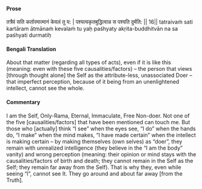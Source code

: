 #### Prose 

तत्रैवं सति कर्तारमात्मानं केवलं तु य: |
पश्यत्यकृतबुद्धित्वान्न स पश्यति दुर्मति: || 16||
tatraivaṁ sati kartāram ātmānaṁ kevalaṁ tu yaḥ
paśhyaty akṛita-buddhitvān na sa paśhyati durmatiḥ

 #### Bengali Translation 

About that matter (regarding all types of acts), even if it is like this (meaning: even with these five causalities/factors) – the person that views [through thought alone] the Self as the attribute-less, unassociated Doer – that imperfect perception, because of it being from an unenlightened intellect, cannot see the whole.

 #### Commentary 

I am the Self, Only-Rama, Eternal, Immaculate, Free Non-doer. Not one of the five [causalities/factors] that have been mentioned can touch me. But those who [actually] think “I see” when the eyes see, “I do” when the hands do, “I make” when the mind makes, “I have made certain” when the intellect is making certain – by making themselves (own selves) as “doer”, they remain with unrealized intelligence (they believe in the “I am the body” vanity) and wrong perception (meaning: their opinion or mind stays with the causalities/factors of birth and death; they cannot remain in the Self as the Self; they remain far away from the Self). That is why they, even while seeing “I”, cannot see It. They go around and about far away [from the Truth].